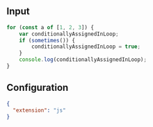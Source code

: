 
## Input
```javascript input
for (const a of [1, 2, 3]) {
    var conditionallyAssignedInLoop;
    if (sometimes()) {
        conditionallyAssignedInLoop = true;
    }
    console.log(conditionallyAssignedInLoop);
}
```

## Configuration
```json configuration
{
  "extension": "js"
}
```
